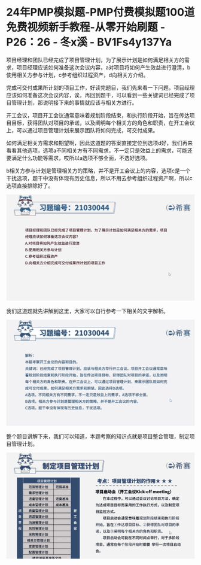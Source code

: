 # 24年PMP模拟题-PMP付费模拟题100道免费视频新手教程-从零开始刷题 - P26：26 - 冬x溪 - BV1Fs4y137Ya

项目经理和团队已经完成了项目管理计划，为了展示计划是如何满足相关方的需求，项目经理应该如何准备这次会议内容，a对项目将如何产生效益进行澄清，b使用相关方参与计划，c参考组织过程资产，d向相关方介绍。

完成可交付成果所计划的项目工作，好读完题目，我们先来看一下问题，项目经理应该如何准备这次会议内容，诶，再回到题干，可以看到一些关键词已经完成了项目管理计划，那说明接下来的事情就应该与相关方进行。

开工会议，项目开工会议通常意味着规划阶段结束，和执行阶段开始，旨在传达项目目标，获得团队对项目的承诺，以及阐明每个相关方的角色和职责，在开工会议上，可以通过项目管理计划来展示团队将如何完成，可交付成果。

如何满足相关方需求和期望啊，因此这道题的答案直接定位到选项d好，我们再来看看其他选项，选项a不同相关方有不同需求，不一定只是效益上的需求，可能还要满足什么功能等需求，哎所以a选项不够全面，不选好选项。

b相关方参与计划是管理相关方的策略，并不是开工会议上的内容，选项c是一个干扰选项，题干中没有体现有历史信息，所以不用去参考组织过程资产啊，所以c选项直接排除好了。



![](img/1cfae75f5783d10316c716b59bf943ac_1.png)

我们这道题就先讲解到这里，大家可以自行参考一下相关的文字解析。

![](img/1cfae75f5783d10316c716b59bf943ac_3.png)

整个题目讲解下来，我们可以知道，本题考察的知识点就是项目整合管理，制定项目管理计划。

![](img/1cfae75f5783d10316c716b59bf943ac_5.png)